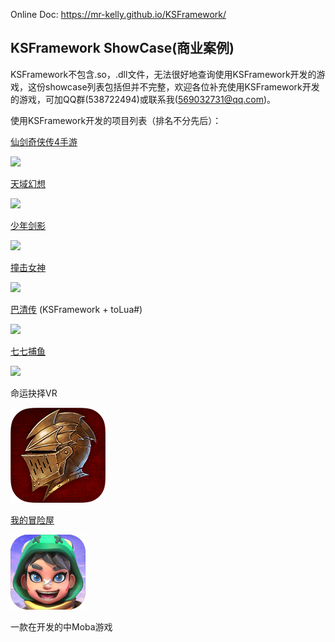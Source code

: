 Online Doc: https://mr-kelly.github.io/KSFramework/
## KSFramework ShowCase(商业案例)

KSFramework不包含.so，.dll文件，无法很好地查询使用KSFramework开发的游戏，这份showcase列表包括但并不完整，欢迎各位补充使用KSFramework开发的游戏，可加QQ群(538722494)或联系我(569032731@qq.com)。

使用KSFramework开发的项目列表（排名不分先后）：



[仙剑奇侠传4手游](http://www.9game.cn/xjqxcs/)

![](https://raw.githubusercontent.com/wiki/mr-kelly/KSFramework/images/showcase/仙剑4-手游-icon.png)

[天域幻想](http://www.9game.cn/xjhmjh/)

![](https://raw.githubusercontent.com/wiki/mr-kelly/KSFramework/images/showcase/天域幻想-icon.png)

[少年剑影](http://www.9game.cn/shaonianjianying/)

![](https://raw.githubusercontent.com/wiki/mr-kelly/KSFramework/images/showcase/少年剑影-icon.png)


[撞击女神](http://u.360.cn/zjns_1)

![](https://raw.githubusercontent.com/wiki/mr-kelly/KSFramework/images/showcase/撞击女神-icon.png)

[巴清传](http://hh.sdo.com/w2/)   (KSFramework + toLua#)

![](https://raw.githubusercontent.com/wiki/mr-kelly/KSFramework/images/showcase/巴清传-icon.png)

[七七捕鱼](http://www.9game.cn/qiqibuyu/)

![](https://raw.githubusercontent.com/wiki/mr-kelly/KSFramework/images/showcase/七七捕鱼-icon.png)

命运抉择VR

![](https://github.com/mr-kelly/KSFramework/raw/master/Docs/showcase/%E5%91%BD%E8%BF%90%E6%8A%89%E6%8B%A9.png)

[我的冒险屋](https://www.taptap.com/app/200744)

![](https://github.com/mr-kelly/KSFramework/raw/master/Docs/showcase/%E6%88%91%E7%9A%84%E5%86%92%E9%99%A9%E5%B1%8B.png)

一款在开发的中Moba游戏